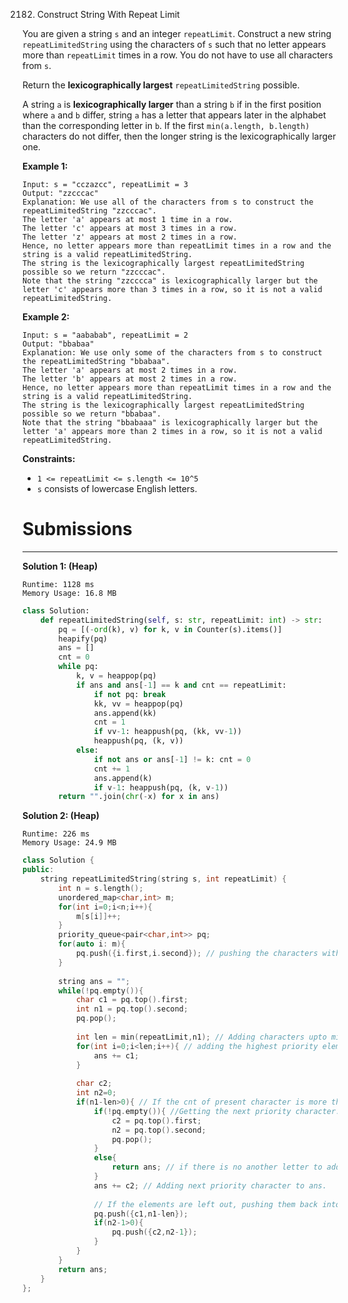 2182. Construct String With Repeat Limit

You are given a string `s` and an integer `repeatLimit`. Construct a new string `repeatLimitedString` using the characters of `s` such that no letter appears more than `repeatLimit` times in a row. You do not have to use all characters from `s`.

Return the **lexicographically largest** `repeatLimitedString` possible.

A string `a` is **lexicographically larger** than a string `b` if in the first position where `a` and `b` differ, string `a` has a letter that appears later in the alphabet than the corresponding letter in `b`. If the first `min(a.length, b.length)` characters do not differ, then the longer string is the lexicographically larger one.

 

**Example 1:**
```
Input: s = "cczazcc", repeatLimit = 3
Output: "zzcccac"
Explanation: We use all of the characters from s to construct the repeatLimitedString "zzcccac".
The letter 'a' appears at most 1 time in a row.
The letter 'c' appears at most 3 times in a row.
The letter 'z' appears at most 2 times in a row.
Hence, no letter appears more than repeatLimit times in a row and the string is a valid repeatLimitedString.
The string is the lexicographically largest repeatLimitedString possible so we return "zzcccac".
Note that the string "zzcccca" is lexicographically larger but the letter 'c' appears more than 3 times in a row, so it is not a valid repeatLimitedString.
```

**Example 2:**
```
Input: s = "aababab", repeatLimit = 2
Output: "bbabaa"
Explanation: We use only some of the characters from s to construct the repeatLimitedString "bbabaa". 
The letter 'a' appears at most 2 times in a row.
The letter 'b' appears at most 2 times in a row.
Hence, no letter appears more than repeatLimit times in a row and the string is a valid repeatLimitedString.
The string is the lexicographically largest repeatLimitedString possible so we return "bbabaa".
Note that the string "bbabaaa" is lexicographically larger but the letter 'a' appears more than 2 times in a row, so it is not a valid repeatLimitedString.
```

**Constraints:**

* `1 <= repeatLimit <= s.length <= 10^5`
* `s` consists of lowercase English letters.

# Submissions
---
**Solution 1: (Heap)**
```
Runtime: 1128 ms
Memory Usage: 16.8 MB
```
```python
class Solution:
    def repeatLimitedString(self, s: str, repeatLimit: int) -> str:
        pq = [(-ord(k), v) for k, v in Counter(s).items()] 
        heapify(pq)
        ans = []
        cnt = 0 
        while pq: 
            k, v = heappop(pq)
            if ans and ans[-1] == k and cnt == repeatLimit: 
                if not pq: break 
                kk, vv = heappop(pq)
                ans.append(kk)
                cnt = 1
                if vv-1: heappush(pq, (kk, vv-1))
                heappush(pq, (k, v))
            else: 
                if not ans or ans[-1] != k: cnt = 0 
                cnt += 1
                ans.append(k)
                if v-1: heappush(pq, (k, v-1))
        return "".join(chr(-x) for x in ans)
```

**Solution 2: (Heap)**
```
Runtime: 226 ms
Memory Usage: 24.9 MB
```
```c++
class Solution {
public:
    string repeatLimitedString(string s, int repeatLimit) {
        int n = s.length();
        unordered_map<char,int> m;
        for(int i=0;i<n;i++){
            m[s[i]]++;
        }
        priority_queue<pair<char,int>> pq;
        for(auto i: m){
            pq.push({i.first,i.second}); // pushing the characters with their frequencies.
        }
        
        string ans = "";
        while(!pq.empty()){
            char c1 = pq.top().first;
            int n1 = pq.top().second;
            pq.pop();
                
            int len = min(repeatLimit,n1); // Adding characters upto minimum of repeatLimit and present character count.
            for(int i=0;i<len;i++){ // adding the highest priority element to the ans.
                ans += c1;
            }
            
            char c2;
            int n2=0;
            if(n1-len>0){ // If the cnt of present character is more than the limit.
                if(!pq.empty()){ //Getting the next priority character.
                    c2 = pq.top().first;
                    n2 = pq.top().second;
                    pq.pop();
                }
                else{
                    return ans; // if there is no another letter to add, we just return ans.
                }
                ans += c2; // Adding next priority character to ans.
                
                // If the elements are left out, pushing them back into priority queue for next use.
                pq.push({c1,n1-len});
                if(n2-1>0){
                    pq.push({c2,n2-1});
                } 
            }
        }
        return ans;
    }
};
```
